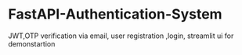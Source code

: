 # FastAPI-Authentication-System
JWT,OTP verification via email, user registration ,login, streamlit ui for demonstartion
